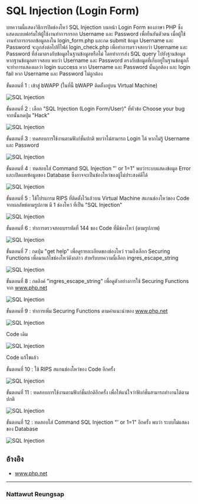 # SQL Injection (Login Form)

บทความนี้แสดงวิธีการปิดช่องโหว่ SQL Injection บนหน้า Login Form ของภาษา PHP ซึ่งแสดงแบบฟอร์มให้ผู้ใช้งานทำการกรอก Username และ Password เพื่อยืนยันตัวตน เมื่อผู้ใช้งานทำการกรอกข้อมูลลงใน login_form.php และกด submit ข้อมูล Username และ Password จะถูกส่งต่อไปที่ไฟล์ login_check.php เพื่อทำการตรวจสอบว่า Username และ Password ที่ส่งมาตรงกับข้อมูลในฐานข้อมูลหรือไม่ โดยทำการส่ง SQL query ไปยังฐานข้อมูล หากฐานข้อมูลตรวจสอบ พบว่า Username และ Password ตรงกับข้อมูลที่เก็บอยู๋ในฐานข้อมูลก็จะทำการแสดงผลว่า login success หาก Username และ Password นั้นถูกต้อง และ login fail หาก Username และ Password ไม่ถูกต้อง

ขั้นตอนที่ 1 : เข้าสู่ bWAPP (ในที่นี้ bWAPP ติดตั้งอยู่บน Virtual Machine)

![SQL Injection](imgmid/d3/1.png)


ขั้นตอนที่ 2 : เลือก "SQL Injection (Login Form/User)" ที่หัวข้อ Choose your bug จากนั้นกดปุ่ม "Hack"

![SQL Injection](imgmid/d3/2.png)


ขั้นตอนที่ 3 : ทดสอบการใช้งานตามฟังก์ชั่นปกติ พบว่าไม่สามารถ Login ได้ หากไม่รู้ Username และ Password

![SQL Injection](imgmid/d3/3.png)


ขั้นตอนที่ 4 : ทดสอบใส่ Command SQL Injection "' or 1=1" พบว่าระบบแสดงข้อมูล Error และเปิดเผยข้อมูลของ Database ซึ่งอาจจะเป็นช่องโหว่ของผู้ไม่ประสงค์ดีได้

![SQL Injection](imgmid/d3/4.png)

ขั้นตอนที่ 5 : ใช้โปรแกรม RIPS ที่ติดตั้งไว้แล้วบน Virtual Machine สแกนช่องโหว่ของ Code จากผลลัพธ์ตามรูปภาพ มี 1 ช่องโหว่ ที่เป็น "SQL Injection"

![SQL Injection](imgmid/d3/5.png)


ขั้นตอนที่ 6 : ทำการตรวจสอบบรรทัดที่ 144 ของ Code ที่มีช่องโหว่ (ตามรูปภาพ)

![SQL Injection](imgmid/d3/6.png)


ขั้นตอนที่ 7 : กดปุ่ม "get help" เพื่อดูรายละเอียดของช่องโหว่ รวมถึงเลือก Securing Functions เพื่อมาแก้ไขช่องโหว่ดังกล่าว สำหรับบทความนี้เลือก ingres_escape_string 

![SQL Injection](imgmid/d3/7.png)


ขั้นตอนที่ 8 : กดลิงค์ "ingres_escape_string" เพื่อดูตัวอย่างการใช้ Securing Functions จาก www.php.net

![SQL Injection](imgmid/d3/8.png)


ขั้นตอนที่ 9 : ทำการเพิ่ม Securing Functions ตามคำแนะนำของ www.php.net

![SQL Injection](imgmid/d3/9.png)

Code เดิม


![SQL Injection](imgmid/d3/10.png)

Code แก้ไขแล้ว


ขั้นตอนที่ 10 : ใช้ RIPS สแกนช่องโหว่ของ Code อีกครั้ง

![SQL Injection](imgmid/d3/11.png)


ขั้นตอนที่ 11 : ทดสอบการใช้งานตามฟังก์ชั่นปกติอีกครั้ง เพื่อให้แน่ใจว่าฟังก์ชั่นสามารถทำงานได้ตามปกติ

![SQL Injection](imgmid/d3/12.png)


ขั้นตอนที่ 12 : ทดสอบใส่ Command SQL Injection "' or 1=1" อีกครั้ง พบว่า ระบบไม่แสดงของ Database

![SQL Injection](imgmid/d3/13.png)

## อ้างอิง
- www.php.net

--------------------------------------

### Nattawut Reungsap